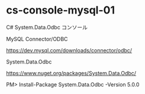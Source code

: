 # cs-console-mysql-01
C# System.Data.Odbc コンソール

MySQL Connector/ODBC

https://dev.mysql.com/downloads/connector/odbc/

System.Data.Odbc

https://www.nuget.org/packages/System.Data.Odbc/

PM> Install-Package System.Data.Odbc -Version 5.0.0
